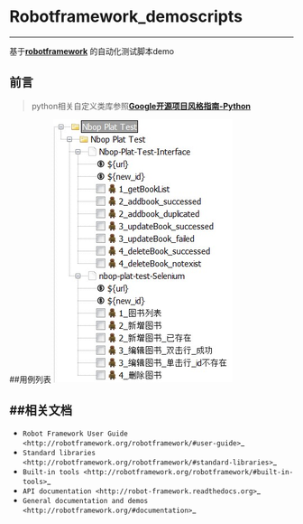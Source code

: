 # Robotframework_demoscripts
***
基于[**robotframework**](https://github.com/robotframework/robotframework.git) 的自动化测试脚本demo
## 前言
> python相关自定义类库参照[**Google开源项目风格指南-Python**](http://zh-google-styleguide.readthedocs.io/en/latest/google-python-styleguide/python_style_rules/)

##用例列表
![Alt text](https://github.com/AlexNg9527/Robotframework_demoscripts/blob/master/Nbop_Plat_Test/image/%E7%94%A8%E4%BE%8B%E5%88%97%E8%A1%A8.jpg)

##相关文档
-------------

- `Robot Framework User Guide
  <http://robotframework.org/robotframework/#user-guide>`_
- `Standard libraries
  <http://robotframework.org/robotframework/#standard-libraries>`_
- `Built-in tools
  <http://robotframework.org/robotframework/#built-in-tools>`_
- `API documentation
  <http://robot-framework.readthedocs.org>`_
- `General documentation and demos
  <http://robotframework.org/#documentation>`_

